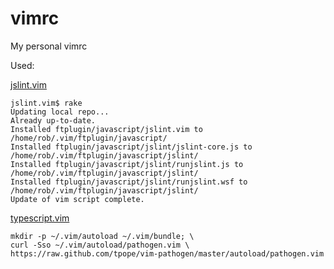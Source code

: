 vimrc
=====

My personal vimrc

Used:

  [jslint.vim](https://github.com/hallettj/jslint.vim.git)

  ```
  jslint.vim$ rake
  Updating local repo...
  Already up-to-date.
  Installed ftplugin/javascript/jslint.vim to /home/rob/.vim/ftplugin/javascript/
  Installed ftplugin/javascript/jslint/jslint-core.js to /home/rob/.vim/ftplugin/javascript/jslint/
  Installed ftplugin/javascript/jslint/runjslint.js to /home/rob/.vim/ftplugin/javascript/jslint/
  Installed ftplugin/javascript/jslint/runjslint.wsf to /home/rob/.vim/ftplugin/javascript/jslint/
  Update of vim script complete.
  ```

  [typescript.vim](https://github.com/leafgarland/typescript-vim.git)

  ```
  mkdir -p ~/.vim/autoload ~/.vim/bundle; \
  curl -Sso ~/.vim/autoload/pathogen.vim \
  https://raw.github.com/tpope/vim-pathogen/master/autoload/pathogen.vim
  ```
